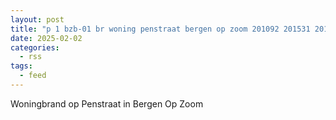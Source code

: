 ```yaml
---
layout: post
title: "p 1 bzb-01 br woning penstraat bergen op zoom 201092 201531 201543 201551"
date: 2025-02-02
categories: 
  - rss
tags: 
  - feed
---
```


Woningbrand op Penstraat in Bergen Op Zoom
